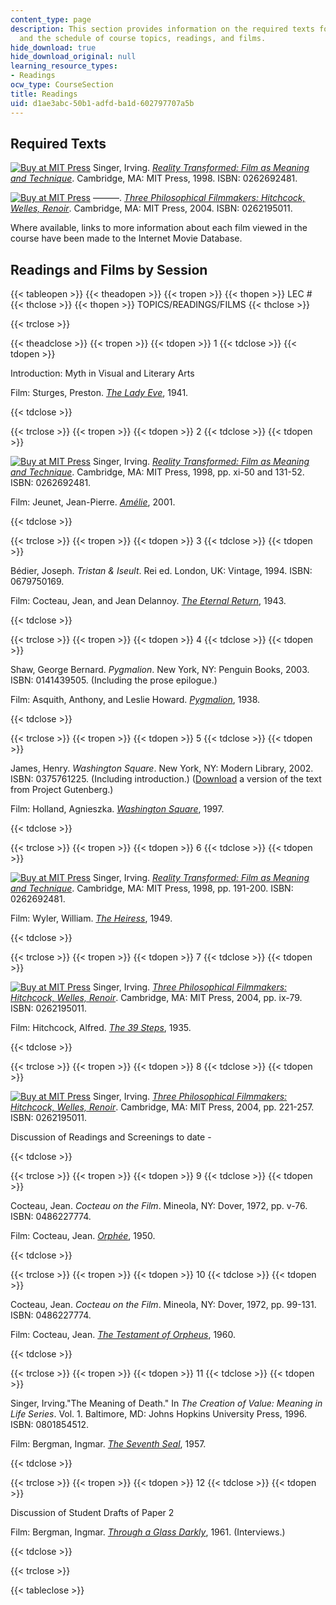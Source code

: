 ```yaml
---
content_type: page
description: This section provides information on the required texts for the course,
  and the schedule of course topics, readings, and films.
hide_download: true
hide_download_original: null
learning_resource_types:
- Readings
ocw_type: CourseSection
title: Readings
uid: d1ae3abc-50b1-adfd-ba1d-602797707a5b
---
```


Required Texts
--------------

[![Buy at MIT Press](/images/mp_logo.gif)](https://mitpress.mit.edu/books/reality-transformed) Singer, Irving. [_Reality Transformed: Film as Meaning and Technique_](https://mitpress.mit.edu/books/reality-transformed). Cambridge, MA: MIT Press, 1998. ISBN: 0262692481.

[![Buy at MIT Press](/images/mp_logo.gif)](https://mitpress.mit.edu/books/three-philosophical-filmmakers) ———. [_Three Philosophical Filmmakers: Hitchcock, Welles, Renoir_](https://mitpress.mit.edu/books/three-philosophical-filmmakers). Cambridge, MA: MIT Press, 2004. ISBN: 0262195011.

Where available, links to more information about each film viewed in the course have been made to the Internet Movie Database.

Readings and Films by Session
-----------------------------

{{< tableopen >}}
{{< theadopen >}}
{{< tropen >}}
{{< thopen >}}
LEC #
{{< thclose >}}
{{< thopen >}}
TOPICS/READINGS/FILMS
{{< thclose >}}

{{< trclose >}}

{{< theadclose >}}
{{< tropen >}}
{{< tdopen >}}
1
{{< tdclose >}}
{{< tdopen >}}


Introduction: Myth in Visual and Literary Arts

Film: Sturges, Preston. [_The Lady Eve_](http://www.imdb.com/title/tt0033804/), 1941.


{{< tdclose >}}

{{< trclose >}}
{{< tropen >}}
{{< tdopen >}}
2
{{< tdclose >}}
{{< tdopen >}}


[![Buy at MIT Press](/images/mp_logo.gif)](https://mitpress.mit.edu/books/reality-transformed) Singer, Irving. [_Reality Transformed: Film as Meaning and Technique_](https://mitpress.mit.edu/books/reality-transformed). Cambridge, MA: MIT Press, 1998, pp. xi-50 and 131-52. ISBN: 0262692481.

Film: Jeunet, Jean-Pierre. [_Amélie_](http://www.imdb.com/title/tt0211915/), 2001.


{{< tdclose >}}

{{< trclose >}}
{{< tropen >}}
{{< tdopen >}}
3
{{< tdclose >}}
{{< tdopen >}}


Bédier, Joseph. _Tristan & Iseult_. Rei ed. London, UK: Vintage, 1994. ISBN: 0679750169.

Film: Cocteau, Jean, and Jean Delannoy. [_The Eternal Return_](http://www.imdb.com/title/tt0036566/), 1943.


{{< tdclose >}}

{{< trclose >}}
{{< tropen >}}
{{< tdopen >}}
4
{{< tdclose >}}
{{< tdopen >}}


Shaw, George Bernard. _Pygmalion_. New York, NY: Penguin Books, 2003. ISBN: 0141439505. (Including the prose epilogue.)

Film: Asquith, Anthony, and Leslie Howard. [_Pygmalion_](http://www.imdb.com/title/tt0030637/), 1938.


{{< tdclose >}}

{{< trclose >}}
{{< tropen >}}
{{< tdopen >}}
5
{{< tdclose >}}
{{< tdopen >}}


James, Henry. _Washington Square_. New York, NY: Modern Library, 2002. ISBN: 0375761225. (Including introduction.) ([Download](http://www.gutenberg.org/etext/2870) a version of the text from Project Gutenberg.)

Film: Holland, Agnieszka. [_Washington Square_](http://www.imdb.com/title/tt0120481/), 1997.


{{< tdclose >}}

{{< trclose >}}
{{< tropen >}}
{{< tdopen >}}
6
{{< tdclose >}}
{{< tdopen >}}


[![Buy at MIT Press](/images/mp_logo.gif)](https://mitpress.mit.edu/books/reality-transformed) Singer, Irving. [_Reality Transformed: Film as Meaning and Technique_](https://mitpress.mit.edu/books/reality-transformed). Cambridge, MA: MIT Press, 1998, pp. 191-200. ISBN: 0262692481.

Film: Wyler, William. [_The Heiress_](http://www.imdb.com/title/tt0041452/), 1949.


{{< tdclose >}}

{{< trclose >}}
{{< tropen >}}
{{< tdopen >}}
7
{{< tdclose >}}
{{< tdopen >}}


[![Buy at MIT Press](/images/mp_logo.gif)](https://mitpress.mit.edu/books/three-philosophical-filmmakers) Singer, Irving. [_Three Philosophical Filmmakers: Hitchcock, Welles, Renoir_](https://mitpress.mit.edu/books/three-philosophical-filmmakers). Cambridge, MA: MIT Press, 2004, pp. ix-79. ISBN: 0262195011.

Film: Hitchcock, Alfred. [_The 39 Steps_](http://www.imdb.com/title/tt0026029/), 1935.


{{< tdclose >}}

{{< trclose >}}
{{< tropen >}}
{{< tdopen >}}
8
{{< tdclose >}}
{{< tdopen >}}


[![Buy at MIT Press](/images/mp_logo.gif)](https://mitpress.mit.edu/books/three-philosophical-filmmakers) Singer, Irving. [_Three Philosophical Filmmakers: Hitchcock, Welles, Renoir_](https://mitpress.mit.edu/books/three-philosophical-filmmakers). Cambridge, MA: MIT Press, 2004, pp. 221-257. ISBN: 0262195011.

Discussion of Readings and Screenings to date -


{{< tdclose >}}

{{< trclose >}}
{{< tropen >}}
{{< tdopen >}}
9
{{< tdclose >}}
{{< tdopen >}}


Cocteau, Jean. _Cocteau on the Film_. Mineola, NY: Dover, 1972, pp. v-76. ISBN: 0486227774.

Film: Cocteau, Jean. [_Orphée_](http://www.imdb.com/title/tt0041719/), 1950.


{{< tdclose >}}

{{< trclose >}}
{{< tropen >}}
{{< tdopen >}}
10
{{< tdclose >}}
{{< tdopen >}}


Cocteau, Jean. _Cocteau on the Film_. Mineola, NY: Dover, 1972, pp. 99-131. ISBN: 0486227774.

Film: Cocteau, Jean. [_The Testament of Orpheus_](http://www.imdb.com/title/tt0054377/), 1960.


{{< tdclose >}}

{{< trclose >}}
{{< tropen >}}
{{< tdopen >}}
11
{{< tdclose >}}
{{< tdopen >}}


Singer, Irving."The Meaning of Death." In _The Creation of Value: Meaning in Life Series_. Vol. 1. Baltimore, MD: Johns Hopkins University Press, 1996. ISBN: 0801854512.

Film: Bergman, Ingmar. [_The Seventh Seal_](http://www.imdb.com/title/tt0050976/), 1957.


{{< tdclose >}}

{{< trclose >}}
{{< tropen >}}
{{< tdopen >}}
12
{{< tdclose >}}
{{< tdopen >}}


Discussion of Student Drafts of Paper 2

Film: Bergman, Ingmar. [_Through a Glass Darkly_](http://www.imdb.com/title/tt0055499/), 1961. (Interviews.)


{{< tdclose >}}

{{< trclose >}}

{{< tableclose >}}